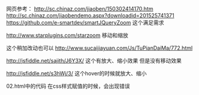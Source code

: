 网页参考：
http://sc.chinaz.com/jiaoben/150302414170.htm
http://sc.chinaz.com/jiaobendemo.aspx?downloadid=201525741371
https://github.com/e-smartdev/smartJQueryZoom
这个满足需求

http://www.starplugins.com/starzoom
移动和缩放


这个稍加改动也可以
http://www.sucaijiayuan.com/Js/TuPianDaiMa/772.html


http://jsfiddle.net/sajith/J6Y3X/
这个有放大、缩小效果
但是没有移动效果

http://jsfiddle.net/s3hWj/3/
这个hover的时候就放大、缩小


02.html中的代码
在css样式赋值的时候，会出现错误
